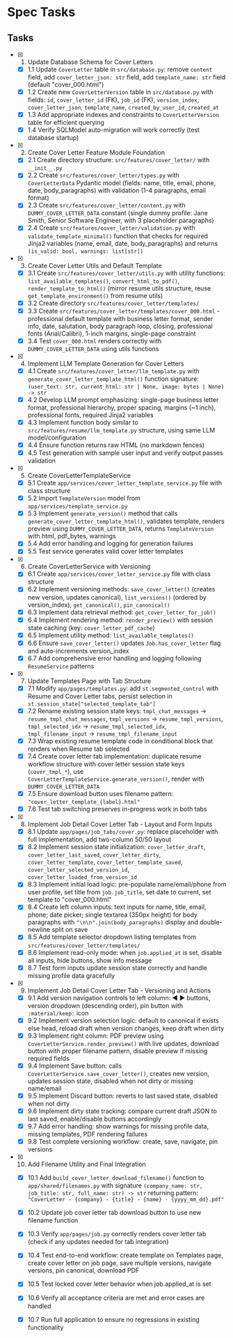 # Spec Tasks

## Tasks

- [x] 1. Update Database Schema for Cover Letters
  - [x] 1.1 Update `CoverLetter` table in `src/database.py`: remove `content` field, add `cover_letter_json: str` field, add `template_name: str` field (default "cover_000.html")
  - [x] 1.2 Create new `CoverLetterVersion` table in `src/database.py` with fields: `id`, `cover_letter_id` (FK), `job_id` (FK), `version_index`, `cover_letter_json`, `template_name`, `created_by_user_id`, `created_at`
  - [x] 1.3 Add appropriate indexes and constraints to `CoverLetterVersion` table for efficient querying
  - [x] 1.4 Verify SQLModel auto-migration will work correctly (test database startup)

- [x] 2. Create Cover Letter Feature Module Foundation
  - [x] 2.1 Create directory structure: `src/features/cover_letter/` with `__init__.py`
  - [x] 2.2 Create `src/features/cover_letter/types.py` with `CoverLetterData` Pydantic model (fields: name, title, email, phone, date, body_paragraphs) with validation (1-4 paragraphs, email format)
  - [x] 2.3 Create `src/features/cover_letter/content.py` with `DUMMY_COVER_LETTER_DATA` constant (single dummy profile: Jane Smith, Senior Software Engineer, with 3 placeholder paragraphs)
  - [x] 2.4 Create `src/features/cover_letter/validation.py` with `validate_template_minimal()` function that checks for required Jinja2 variables (name, email, date, body_paragraphs) and returns `(is_valid: bool, warnings: list[str])`

- [x] 3. Create Cover Letter Utils and Default Template
  - [x] 3.1 Create `src/features/cover_letter/utils.py` with utility functions: `list_available_templates()`, `convert_html_to_pdf()`, `render_template_to_html()` (mirror resume utils structure, reuse `get_template_environment()` from resume utils)
  - [x] 3.2 Create directory `src/features/cover_letter/templates/`
  - [x] 3.3 Create `src/features/cover_letter/templates/cover_000.html` - professional default template with business letter format, sender info, date, salutation, body paragraph loop, closing, professional fonts (Arial/Calibri), 1-inch margins, single-page constraint
  - [x] 3.4 Test `cover_000.html` renders correctly with `DUMMY_COVER_LETTER_DATA` using utils functions

- [x] 4. Implement LLM Template Generation for Cover Letters
  - [x] 4.1 Create `src/features/cover_letter/llm_template.py` with `generate_cover_letter_template_html()` function signature: `(user_text: str, current_html: str | None, image: bytes | None) -> str`
  - [x] 4.2 Develop LLM prompt emphasizing: single-page business letter format, professional hierarchy, proper spacing, margins (~1 inch), professional fonts, required Jinja2 variables
  - [x] 4.3 Implement function body similar to `src/features/resume/llm_template.py` structure, using same LLM model/configuration
  - [x] 4.4 Ensure function returns raw HTML (no markdown fences)
  - [x] 4.5 Test generation with sample user input and verify output passes validation

- [x] 5. Create CoverLetterTemplateService
  - [x] 5.1 Create `app/services/cover_letter_template_service.py` file with class structure
  - [x] 5.2 Import `TemplateVersion` model from `app/services/template_service.py`
  - [x] 5.3 Implement `generate_version()` method that calls `generate_cover_letter_template_html()`, validates template, renders preview using `DUMMY_COVER_LETTER_DATA`, returns `TemplateVersion` with html, pdf_bytes, warnings
  - [x] 5.4 Add error handling and logging for generation failures
  - [x] 5.5 Test service generates valid cover letter templates

- [x] 6. Create CoverLetterService with Versioning
  - [x] 6.1 Create `app/services/cover_letter_service.py` file with class structure
  - [x] 6.2 Implement versioning methods: `save_cover_letter()` (creates new version, updates canonical), `list_versions()` (ordered by version_index), `get_canonical()`, `pin_canonical()`
  - [x] 6.3 Implement data retrieval method: `get_cover_letter_for_job()`
  - [x] 6.4 Implement rendering method: `render_preview()` with session state caching (key: `cover_letter_pdf_cache`)
  - [x] 6.5 Implement utility method: `list_available_templates()`
  - [x] 6.6 Ensure `save_cover_letter()` updates `Job.has_cover_letter` flag and auto-increments version_index
  - [x] 6.7 Add comprehensive error handling and logging following `ResumeService` patterns

- [x] 7. Update Templates Page with Tab Structure
  - [x] 7.1 Modify `app/pages/templates.py`: add `st.segmented_control` with Resume and Cover Letter tabs, persist selection in `st.session_state["selected_template_tab"]`
  - [x] 7.2 Rename existing session state keys: `tmpl_chat_messages` → `resume_tmpl_chat_messages`, `tmpl_versions` → `resume_tmpl_versions`, `tmpl_selected_idx` → `resume_tmpl_selected_idx`, `tmpl_filename_input` → `resume_tmpl_filename_input`
  - [x] 7.3 Wrap existing resume template code in conditional block that renders when Resume tab selected
  - [x] 7.4 Create cover letter tab implementation: duplicate resume workflow structure with cover letter session state keys (`cover_tmpl_*`), use `CoverLetterTemplateService.generate_version()`, render with `DUMMY_COVER_LETTER_DATA`
  - [x] 7.5 Ensure download button uses filename pattern: `"cover_letter_template_{label}.html"`
  - [x] 7.6 Test tab switching preserves in-progress work in both tabs

- [x] 8. Implement Job Detail Cover Letter Tab - Layout and Form Inputs
  - [x] 8.1 Update `app/pages/job_tabs/cover.py`: replace placeholder with full implementation, add two-column 50/50 layout
  - [x] 8.2 Implement session state initialization: `cover_letter_draft`, `cover_letter_last_saved`, `cover_letter_dirty`, `cover_letter_template`, `cover_letter_template_saved`, `cover_letter_selected_version_id`, `cover_letter_loaded_from_version_id`
  - [x] 8.3 Implement initial load logic: pre-populate name/email/phone from user profile, set title from `job.job_title`, set date to current, set template to "cover_000.html"
  - [x] 8.4 Create left column inputs: text inputs for name, title, email, phone; date picker; single textarea (350px height) for body paragraphs with `"\n\n".join(body_paragraphs)` display and double-newline split on save
  - [x] 8.5 Add template selector dropdown listing templates from `src/features/cover_letter/templates/`
  - [x] 8.6 Implement read-only mode: when `job.applied_at` is set, disable all inputs, hide buttons, show info message
  - [x] 8.7 Test form inputs update session state correctly and handle missing profile data gracefully

- [x] 9. Implement Job Detail Cover Letter Tab - Versioning and Actions
  - [x] 9.1 Add version navigation controls to left column: ◀ ▶ buttons, version dropdown (descending order), pin button with `:material/keep:` icon
  - [x] 9.2 Implement version selection logic: default to canonical if exists else head, reload draft when version changes, keep draft when dirty
  - [x] 9.3 Implement right column: PDF preview using `CoverLetterService.render_preview()` with live updates, download button with proper filename pattern, disable preview if missing required fields
  - [x] 9.4 Implement Save button: calls `CoverLetterService.save_cover_letter()`, creates new version, updates session state, disabled when not dirty or missing name/email
  - [x] 9.5 Implement Discard button: reverts to last saved state, disabled when not dirty
  - [x] 9.6 Implement dirty state tracking: compare current draft JSON to last saved, enable/disable buttons accordingly
  - [x] 9.7 Add error handling: show warnings for missing profile data, missing templates, PDF rendering failures
  - [x] 9.8 Test complete versioning workflow: create, save, navigate, pin versions

- [x] 10. Add Filename Utility and Final Integration
  - [x] 10.1 Add `build_cover_letter_download_filename()` function to `app/shared/filenames.py` with signature `(company_name: str, job_title: str, full_name: str) -> str` returning pattern: `"CoverLetter - {company} - {title} - {name} - {yyyy_mm_dd}.pdf"`
  - [x] 10.2 Update job cover letter tab download button to use new filename function
  - [x] 10.3 Verify `app/pages/job.py` correctly renders cover letter tab (check if any updates needed for tab integration)
  - [x] 10.4 Test end-to-end workflow: create template on Templates page, create cover letter on job page, save multiple versions, navigate versions, pin canonical, download PDF
  - [x] 10.5 Test locked cover letter behavior when job.applied_at is set
  - [x] 10.6 Verify all acceptance criteria are met and error cases are handled
  - [x] 10.7 Run full application to ensure no regressions in existing functionality

